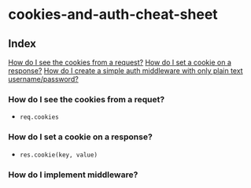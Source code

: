 # cookies-and-auth-cheat-sheet

## Index
[How do I see the cookies from a request?](#see-all-cookies)
[How do I set a cookie on a response?](#implement-middleware)
[How do I create a simple auth middleware with only plain text username/password?](#simple-auth)


### How do I see the cookies from a requet?
* `req.cookies`

### How do I set a cookie on a response?
* `res.cookie(key, value)`

### How do I implement middleware?
